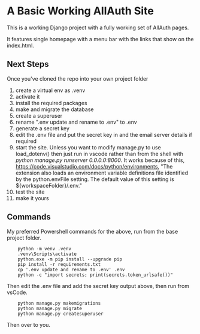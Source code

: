 # A Basic Working AllAuth Site
This is a working Django project with a fully working set of AllAuth pages.

It features single homepage with a menu bar with the links that show on the index.html.

## Next Steps
Once you've cloned the repo into your own project folder
1. create a virtual env as .venv
2. activate it
3. install the required packages
4. make and migrate the database
5. create a superuser
6. rename ".env update and rename to .env" to .env
7. generate a secret key
8. edit the .env file and put the secret key in and the email server details if required
9. start the site.  Unless you want to modify manage.py to use load_dotenv() then just run in vscode rather than from the shell with _python manage.py runserver 0.0.0.0:8000_.  It works because of this, https://code.visualstudio.com/docs/python/environments, "The extension also loads an environment variable definitions file identified by the python.envFile setting. The default value of this setting is ${workspaceFolder}/.env."
10. test the site
11. make it yours

## Commands
My preferred Powershell commands for the above, run from the base project folder.

        python -m venv .venv
        .venv\Scripts\activate
        python.exe -m pip install --upgrade pip
        pip install -r requirements.txt
        cp '.env update and rename to .env' .env
        python -c "import secrets; print(secrets.token_urlsafe())"

Then edit the .env file and add the secret key output above, then run from vsCode.

        python manage.py makemigrations
        python manage.py migrate
        python manage.py createsuperuser

Then over to you.